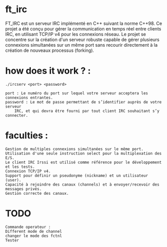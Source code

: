 # ft_irc

FT_IRC est un serveur IRC implémenté en C++ suivant la norme C++98. Ce projet a été conçu pour gérer la communication en temps réel entre clients IRC, en utilisant TCP/IP v4 pour les connexions réseau. Le projet se concentre sur la création d'un serveur robuste capable de gérer plusieurs connexions simultanées sur un même port sans recourir directement à la création de nouveaux processus (forking).

# how does it work ? : 

    ./ircserv <port> <password>

    port : Le numéro du port sur lequel votre serveur acceptera les connexions entrantes.
    password : Le mot de passe permettant de s’identifier auprès de votre serveur
        IRC, et qui devra être fourni par tout client IRC souhaitant s’y connecter.

# faculties : 

    Gestion de multiples connexions simultanées sur le même port.
    Utilisation d'une seule instruction select pour la multiplexation des E/S.
    Le client IRC Irssi est utilisé comme référence pour le développement et les tests.
    Connexion TCP/IP v4.
    Support pour définir un pseudonyme (nickname) et un utilisateur (user).
    Capacité à rejoindre des canaux (channels) et à envoyer/recevoir des messages privés.
    Gestion correcte des canaux.



# TODO 
    Commande operateur :          
    Different mode de channel     
    changer le mode des fctnl
    Tester






